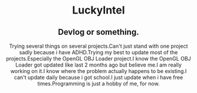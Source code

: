 <div align="center">
  <h1>LuckyIntel</h1>
  <h2>Devlog or something.</h2>
  <p>Trying several things on several projects.Can't just stand with one project sadly because i have ADHD.Trying my best to update
  most of the projects.Especially the OpenGL OBJ Loader project.I know the OpenGL OBJ Loader got updated like last 2 months ago but
  believe me.I am really working on it.I know where the problem actually happens to be existing.I can't update daily because i got
  school.I just update when i have free times.Programming is just a hobby of me, for now.
  </p>
</div>
